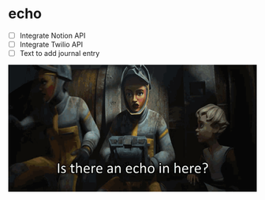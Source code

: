 # echo

- [ ] Integrate Notion API
- [ ] Integrate Twilio API
- [ ] Text to add journal entry

<img src="assets/echo.gif" alt="echo" />
